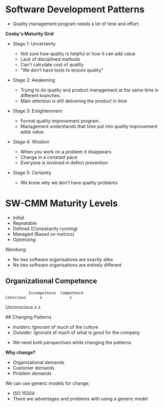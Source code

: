 # Software Development Patterns

- Quality management program needs a lot of time and effort.

**Cosby's Maturity Grid**

- Stage 1: Uncertainty
  * Not sure how quality is helpful or how it can add value
  * Lack of disciplined methods
  * Can't calculate cost of quality
  - "We don't have tools to ensure quality"

- Stage 2: Awakening
  * Trying to do quality and product management at the same time in different branches.
  * Main attention is still delivering the product in time

- Stage 3: Enlightenment
  * Formal quality improvement program.
  * Management understands that time put into quality improvement adds value

- Stage 4: Wisdom
  * When you work on a problem it disappears
  * Change in a constant pace
  * Everyone is involved in defect prevention

- Stage 5: Certainty
  * We know why we don't have quality problems


# SW-CMM Maturity Levels

- Initial
- Repeatable
- Defined (Consistantly running)
- Managed (Based on metrics)
- Optimizing

*Weinberg*:
 - No two software organisations are exactly alike
 - No two software organisations are entirely different

## Organizational Competence
              Incompetence  Competence
    Conscious      x            x
  Unconscious      x            x

## Changing Patterns
 - Insiders: Ignorant of much of the culture
 - Outsider: Ignorant of much of what is good for the company

* We need both perspectives while changing the patterns

**Why change?**
- Organizational demands
- Customer demands
- Problem demands

We can use generic models for change;
- ISO 15504
- There are adventages and problems with using a generic model
